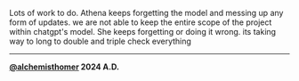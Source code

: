 Lots of work to do.  Athena keeps forgetting the model and messing up any form of updates.  we are not able to keep the entire scope of the project within chatgpt's model.  She keeps forgetting or doing it wrong.  its taking way to long to double and triple check everything

***
**[@alchemisthomer](https://github.com/alchemisthomer)
2024 A.D.**